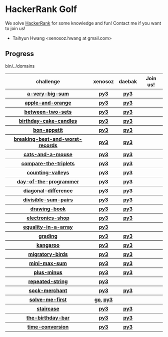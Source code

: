
# HackerRank Golf

We solve [HackerRank](https://www.hackerrank.com) for some knowledge and fun!
Contact me if you want to join us!

* Taihyun Hwang &lt;xenosoz.hwang at gmail.com&gt;

## Progress
bin/../domains
<table>
  <thead>
    <tr>
      <th>challenge</th>
      <th>xenosoz</th>
      <th>daebak</th>
      <th>Join us!</th>
    </tr>
  </thead>
  <tbody>
    <tr>
      <th><a href="https://www.hackerrank.com/challenges/a-very-big-sum">a-very-big-sum</a></th>
      <th><a href="bin/../domains/algorithms-warmup/a-very-big-sum/xenosoz.a-very-big-sum.python3.py" alt="xenosoz.a-very-big-sum.python3.py">py3</a></th>
      <th><a href="bin/../domains/algorithms-warmup/a-very-big-sum/daebak.a-very-big-sum.python3.py" alt="daebak.a-very-big-sum.python3.py">py3</a></th>
      <th></th>
    </tr>
    <tr>
      <th><a href="https://www.hackerrank.com/challenges/apple-and-orange">apple-and-orange</a></th>
      <th><a href="bin/../domains/algorithms-implementation/apple-and-orange/xenosoz.apple-and-orange.python3.py" alt="xenosoz.apple-and-orange.python3.py">py3</a></th>
      <th><a href="bin/../domains/algorithms-implementation/apple-and-orange/daebak.apple-and-orange.python3.py" alt="daebak.apple-and-orange.python3.py">py3</a></th>
      <th></th>
    </tr>
    <tr>
      <th><a href="https://www.hackerrank.com/challenges/between-two-sets">between-two-sets</a></th>
      <th><a href="bin/../domains/algorithms-implementation/between-two-sets/xenosoz.between-two-sets.python3.py" alt="xenosoz.between-two-sets.python3.py">py3</a></th>
      <th><a href="bin/../domains/algorithms-implementation/between-two-sets/daebak.between-two-sets.python3.py" alt="daebak.between-two-sets.python3.py">py3</a></th>
      <th></th>
    </tr>
    <tr>
      <th><a href="https://www.hackerrank.com/challenges/birthday-cake-candles">birthday-cake-candles</a></th>
      <th><a href="bin/../domains/algorithms-warmup/birthday-cake-candles/xenosoz.birthday-cake-candles.python3.py" alt="xenosoz.birthday-cake-candles.python3.py">py3</a></th>
      <th><a href="bin/../domains/algorithms-warmup/birthday-cake-candles/daebak.birthday-cake-candles.python3.py" alt="daebak.birthday-cake-candles.python3.py">py3</a></th>
      <th></th>
    </tr>
    <tr>
      <th><a href="https://www.hackerrank.com/challenges/bon-appetit">bon-appetit</a></th>
      <th><a href="bin/../domains/algorithms-implementation/bon-appetit/xenosoz.bon-appetit.python3.py" alt="xenosoz.bon-appetit.python3.py">py3</a></th>
      <th><a href="bin/../domains/algorithms-implementation/bon-appetit/daebak.bon-appetit.python3.py" alt="daebak.bon-appetit.python3.py">py3</a></th>
      <th></th>
    </tr>
    <tr>
      <th><a href="https://www.hackerrank.com/challenges/breaking-best-and-worst-records">breaking-best-and-worst-records</a></th>
      <th><a href="bin/../domains/algorithms-implementation/breaking-best-and-worst-records/xenosoz.breaking-best-and-worst-records.python3.py" alt="xenosoz.breaking-best-and-worst-records.python3.py">py3</a></th>
      <th><a href="bin/../domains/algorithms-implementation/breaking-best-and-worst-records/daebak.breaking-best-and-worst-records.python3.py" alt="daebak.breaking-best-and-worst-records.python3.py">py3</a></th>
      <th></th>
    </tr>
    <tr>
      <th><a href="https://www.hackerrank.com/challenges/cats-and-a-mouse">cats-and-a-mouse</a></th>
      <th><a href="bin/../domains/algorithms-implementation/cats-and-a-mouse/xenosoz.cats-and-a-mouse.python3.py" alt="xenosoz.cats-and-a-mouse.python3.py">py3</a></th>
      <th><a href="bin/../domains/algorithms-implementation/cats-and-a-mouse/daebak.cats-and-a-mouse.python3.py" alt="daebak.cats-and-a-mouse.python3.py">py3</a></th>
      <th></th>
    </tr>
    <tr>
      <th><a href="https://www.hackerrank.com/challenges/compare-the-triplets">compare-the-triplets</a></th>
      <th><a href="bin/../domains/algorithms-warmup/compare-the-triplets/xenosoz.compare-the-triplets.python3.py" alt="xenosoz.compare-the-triplets.python3.py">py3</a></th>
      <th><a href="bin/../domains/algorithms-warmup/compare-the-triplets/daebak.compare-the-triplets.python3.py" alt="daebak.compare-the-triplets.python3.py">py3</a></th>
      <th></th>
    </tr>
    <tr>
      <th><a href="https://www.hackerrank.com/challenges/counting-valleys">counting-valleys</a></th>
      <th><a href="bin/../domains/algorithms-implementation/counting-valleys/xenosoz.counting-valleys.python3.py" alt="xenosoz.counting-valleys.python3.py">py3</a></th>
      <th><a href="bin/../domains/algorithms-implementation/counting-valleys/daebak.counting-valleys.python3.py" alt="daebak.counting-valleys.python3.py">py3</a></th>
      <th></th>
    </tr>
    <tr>
      <th><a href="https://www.hackerrank.com/challenges/day-of-the-programmer">day-of-the-programmer</a></th>
      <th><a href="bin/../domains/algorithms-implementation/day-of-the-programmer/xenosoz.day-of-the-programmer.python3.py" alt="xenosoz.day-of-the-programmer.python3.py">py3</a></th>
      <th><a href="bin/../domains/algorithms-implementation/day-of-the-programmer/daebak.day-of-the-programmer.python3.py" alt="daebak.day-of-the-programmer.python3.py">py3</a></th>
      <th></th>
    </tr>
    <tr>
      <th><a href="https://www.hackerrank.com/challenges/diagonal-difference">diagonal-difference</a></th>
      <th><a href="bin/../domains/algorithms-warmup/diagonal-difference/xenosoz.diagonal-difference.python3.py" alt="xenosoz.diagonal-difference.python3.py">py3</a></th>
      <th><a href="bin/../domains/algorithms-warmup/diagonal-difference/daebak.diagonal-difference.python3.py" alt="daebak.diagonal-difference.python3.py">py3</a></th>
      <th></th>
    </tr>
    <tr>
      <th><a href="https://www.hackerrank.com/challenges/divisible-sum-pairs">divisible-sum-pairs</a></th>
      <th><a href="bin/../domains/algorithms-implementation/divisible-sum-pairs/xenosoz.divisible-sum-pairs.python3.py" alt="xenosoz.divisible-sum-pairs.python3.py">py3</a></th>
      <th><a href="bin/../domains/algorithms-implementation/divisible-sum-pairs/daebak.divisible-sum-pairs.python3.py" alt="daebak.divisible-sum-pairs.python3.py">py3</a></th>
      <th></th>
    </tr>
    <tr>
      <th><a href="https://www.hackerrank.com/challenges/drawing-book">drawing-book</a></th>
      <th><a href="bin/../domains/algorithms-implementation/drawing-book/xenosoz.drawing-book.python3.py" alt="xenosoz.drawing-book.python3.py">py3</a></th>
      <th><a href="bin/../domains/algorithms-implementation/drawing-book/daebak.drawing-book.python3.py" alt="daebak.drawing-book.python3.py">py3</a></th>
      <th></th>
    </tr>
    <tr>
      <th><a href="https://www.hackerrank.com/challenges/electronics-shop">electronics-shop</a></th>
      <th><a href="bin/../domains/algorithms-implementation/electronics-shop/xenosoz.electronics-shop.python3.py" alt="xenosoz.electronics-shop.python3.py">py3</a></th>
      <th><a href="bin/../domains/algorithms-implementation/electronics-shop/daebak.electronics-shop.python3.py" alt="daebak.electronics-shop.python3.py">py3</a></th>
      <th></th>
    </tr>
    <tr>
      <th><a href="https://www.hackerrank.com/challenges/equality-in-a-array">equality-in-a-array</a></th>
      <th><a href="bin/../domains/algorithms-implementation/equality-in-a-array/xenosoz.equality-in-a-array.python3.py" alt="xenosoz.equality-in-a-array.python3.py">py3</a></th>
      <th></th>
      <th></th>
    </tr>
    <tr>
      <th><a href="https://www.hackerrank.com/challenges/grading">grading</a></th>
      <th><a href="bin/../domains/algorithms-implementation/grading/xenosoz.grading.python3.py" alt="xenosoz.grading.python3.py">py3</a></th>
      <th><a href="bin/../domains/algorithms-implementation/grading/daebak.grading.python3.py" alt="daebak.grading.python3.py">py3</a></th>
      <th></th>
    </tr>
    <tr>
      <th><a href="https://www.hackerrank.com/challenges/kangaroo">kangaroo</a></th>
      <th><a href="bin/../domains/algorithms-implementation/kangaroo/xenosoz.kangaroo.python3.py" alt="xenosoz.kangaroo.python3.py">py3</a></th>
      <th><a href="bin/../domains/algorithms-implementation/kangaroo/daebak.kangaroo.python3.py" alt="daebak.kangaroo.python3.py">py3</a></th>
      <th></th>
    </tr>
    <tr>
      <th><a href="https://www.hackerrank.com/challenges/migratory-birds">migratory-birds</a></th>
      <th><a href="bin/../domains/algorithms-implementation/migratory-birds/xenosoz.migratory-birds.python3.py" alt="xenosoz.migratory-birds.python3.py">py3</a></th>
      <th><a href="bin/../domains/algorithms-implementation/migratory-birds/daebak.migratory-birds.python3.py" alt="daebak.migratory-birds.python3.py">py3</a></th>
      <th></th>
    </tr>
    <tr>
      <th><a href="https://www.hackerrank.com/challenges/mini-max-sum">mini-max-sum</a></th>
      <th><a href="bin/../domains/algorithms-warmup/mini-max-sum/xenosoz.mini-max-sum.python3.py" alt="xenosoz.mini-max-sum.python3.py">py3</a></th>
      <th><a href="bin/../domains/algorithms-warmup/mini-max-sum/daebak.mini-max-sum.python3.py" alt="daebak.mini-max-sum.python3.py">py3</a></th>
      <th></th>
    </tr>
    <tr>
      <th><a href="https://www.hackerrank.com/challenges/plus-minus">plus-minus</a></th>
      <th><a href="bin/../domains/algorithms-warmup/plus-minus/xenosoz.plus-minus.python3.py" alt="xenosoz.plus-minus.python3.py">py3</a></th>
      <th><a href="bin/../domains/algorithms-warmup/plus-minus/daebak.plus-minus.python3.py" alt="daebak.plus-minus.python3.py">py3</a></th>
      <th></th>
    </tr>
    <tr>
      <th><a href="https://www.hackerrank.com/challenges/repeated-string">repeated-string</a></th>
      <th><a href="bin/../domains/algorithms-implementation/repeated-string/xenosoz.repeated-string.python3.py" alt="xenosoz.repeated-string.python3.py">py3</a></th>
      <th></th>
      <th></th>
    </tr>
    <tr>
      <th><a href="https://www.hackerrank.com/challenges/sock-merchant">sock-merchant</a></th>
      <th><a href="bin/../domains/algorithms-implementation/sock-merchant/xenosoz.sock-merchant.python3.py" alt="xenosoz.sock-merchant.python3.py">py3</a></th>
      <th><a href="bin/../domains/algorithms-implementation/sock-merchant/daebak.sock-merchant.python3.py" alt="daebak.sock-merchant.python3.py">py3</a></th>
      <th></th>
    </tr>
    <tr>
      <th><a href="https://www.hackerrank.com/challenges/solve-me-first">solve-me-first</a></th>
      <th><a href="bin/../domains/algorithms-warmup/solve-me-first/xenosoz.solve-me-first.golang.go" alt="xenosoz.solve-me-first.golang.go">go</a>, <a href="bin/../domains/algorithms-warmup/solve-me-first/xenosoz.solve-me-first.python3.py" alt="xenosoz.solve-me-first.python3.py">py3</a></th>
      <th></th>
      <th></th>
    </tr>
    <tr>
      <th><a href="https://www.hackerrank.com/challenges/staircase">staircase</a></th>
      <th><a href="bin/../domains/algorithms-warmup/staircase/xenosoz.staircase.python3.py" alt="xenosoz.staircase.python3.py">py3</a></th>
      <th><a href="bin/../domains/algorithms-warmup/staircase/daebak.staircase.python3.py" alt="daebak.staircase.python3.py">py3</a></th>
      <th></th>
    </tr>
    <tr>
      <th><a href="https://www.hackerrank.com/challenges/the-birthday-bar">the-birthday-bar</a></th>
      <th><a href="bin/../domains/algorithms-implementation/the-birthday-bar/xenosoz.the-birthday-bar.python3.py" alt="xenosoz.the-birthday-bar.python3.py">py3</a></th>
      <th><a href="bin/../domains/algorithms-implementation/the-birthday-bar/daebak.the-birthday-bar.python3.py" alt="daebak.the-birthday-bar.python3.py">py3</a></th>
      <th></th>
    </tr>
    <tr>
      <th><a href="https://www.hackerrank.com/challenges/time-conversion">time-conversion</a></th>
      <th><a href="bin/../domains/algorithms-warmup/time-conversion/xenosoz.time-conversion.python3.py" alt="xenosoz.time-conversion.python3.py">py3</a></th>
      <th><a href="bin/../domains/algorithms-warmup/time-conversion/daebak.time-conversion.python3.py" alt="daebak.time-conversion.python3.py">py3</a></th>
      <th></th>
    </tr>
  </tbody>
</table>
